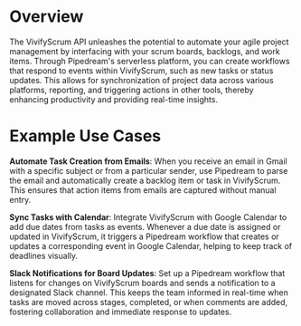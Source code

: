 # Overview

The VivifyScrum API unleashes the potential to automate your agile project management by interfacing with your scrum boards, backlogs, and work items. Through Pipedream's serverless platform, you can create workflows that respond to events within VivifyScrum, such as new tasks or status updates. This allows for synchronization of project data across various platforms, reporting, and triggering actions in other tools, thereby enhancing productivity and providing real-time insights.

# Example Use Cases

**Automate Task Creation from Emails**: When you receive an email in Gmail with a specific subject or from a particular sender, use Pipedream to parse the email and automatically create a backlog item or task in VivifyScrum. This ensures that action items from emails are captured without manual entry.

**Sync Tasks with Calendar**: Integrate VivifyScrum with Google Calendar to add due dates from tasks as events. Whenever a due date is assigned or updated in VivifyScrum, it triggers a Pipedream workflow that creates or updates a corresponding event in Google Calendar, helping to keep track of deadlines visually.

**Slack Notifications for Board Updates**: Set up a Pipedream workflow that listens for changes on VivifyScrum boards and sends a notification to a designated Slack channel. This keeps the team informed in real-time when tasks are moved across stages, completed, or when comments are added, fostering collaboration and immediate response to updates.
